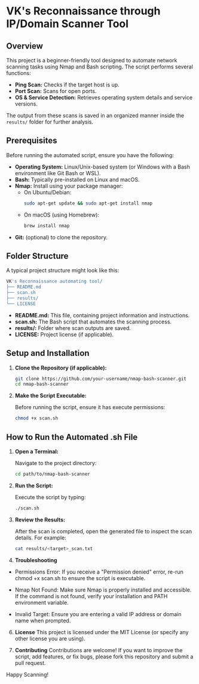 # VK's Reconnaissance through IP/Domain Scanner Tool

## Overview

This project is a beginner-friendly tool designed to automate network scanning tasks using Nmap and Bash scripting. The script performs several functions:
- **Ping Scan:** Checks if the target host is up.
- **Port Scan:** Scans for open ports.
- **OS & Service Detection:** Retrieves operating system details and service versions.

The output from these scans is saved in an organized manner inside the `results/` folder for further analysis.

## Prerequisites

Before running the automated script, ensure you have the following:
- **Operating System:** Linux/Unix-based system (or Windows with a Bash environment like Git Bash or WSL).
- **Bash:** Typically pre-installed on Linux and macOS.
- **Nmap:** Install using your package manager:
  - On Ubuntu/Debian:  
    ```bash
    sudo apt-get update && sudo apt-get install nmap
    ```
  - On macOS (using Homebrew):  
    ```bash
    brew install nmap
    ```
- **Git:** (optional) to clone the repository.

## Folder Structure

A typical project structure might look like this:
```bash
VK's Reconnaissance automating tool/
├── README.md
├── scan.sh
├── results/
└── LICENSE
```

- **README.md:** This file, containing project information and instructions.
- **scan.sh:** The Bash script that automates the scanning process.
- **results/:** Folder where scan outputs are saved.
- **LICENSE:** Project license (if applicable).

## Setup and Installation

1. **Clone the Repository (if applicable):**

   ```bash
   git clone https://github.com/your-username/nmap-bash-scanner.git
   cd nmap-bash-scanner
   ```
   
2. **Make the Script Executable:**

   Before running the script, ensure it has execute permissions:
   
   ```bash
   chmod +x scan.sh
   ```
## How to Run the Automated .sh File
1. **Open a Terminal:**

    Navigate to the project directory:

    ```bash
    cd path/to/nmap-bash-scanner
    ```
    
2. **Run the Script:**

    Execute the script by typing:

    ```bash
    ./scan.sh
    ```

3. **Review the Results:**

    After the scan is completed, open the generated file to inspect the scan details. For example:

    ```bash
    cat results/<target>_scan.txt
    ```
    
4. **Troubleshooting**
 
  - Permissions Error: If you receive a "Permission denied" error, re-run chmod +x scan.sh to ensure the script is executable.

  - Nmap Not Found: Make sure Nmap is properly installed and accessible. If the command is not found, verify your installation and PATH environment variable.

  - Invalid Target: Ensure you are entering a valid IP address or domain name when prompted.

6. **License**
    This project is licensed under the MIT License (or specify any other license you are using).

7. **Contributing**
    Contributions are welcome! If you want to improve the script, add features, or fix bugs, please fork this repository and submit a pull request.

    
    
Happy Scanning!




